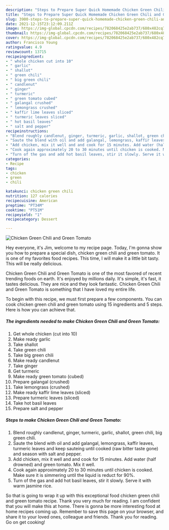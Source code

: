 ```yaml
---
description: "Steps to Prepare Super Quick Homemade Chicken Green Chili and Green Tomato"
title: "Steps to Prepare Super Quick Homemade Chicken Green Chili and Green Tomato"
slug: 3900-steps-to-prepare-super-quick-homemade-chicken-green-chili-and-green-tomato
date: 2021-12-15T23:12:09.211Z
image: https://img-global.cpcdn.com/recipes/782068425e2ab737/680x482cq70/chicken-green-chili-and-green-tomato-recipe-main-photo.jpg
thumbnail: https://img-global.cpcdn.com/recipes/782068425e2ab737/680x482cq70/chicken-green-chili-and-green-tomato-recipe-main-photo.jpg
cover: https://img-global.cpcdn.com/recipes/782068425e2ab737/680x482cq70/chicken-green-chili-and-green-tomato-recipe-main-photo.jpg
author: Francisco Young
ratingvalue: 4.9
reviewcount: 13715
recipeingredient:
- " whole chicken cut into 10"
- " garlic"
- " shallot"
- " green chili"
- " big green chili"
- " candlenut"
- " ginger"
- " turmeric"
- " green tomato cubed"
- " galangal crushed"
- " lemongrass crushed"
- " kaffir lime leaves sliced"
- " turmeric leaves sliced"
- " hot basil leaves"
- " salt and pepper"
recipeinstructions:
- "Blend roughly candlenut, ginger, turmeric, garlic, shallot, green chili, big green chili."
- "Saute the blend with oil and add galangal, lemongrass, kaffir leaves, turmeric leaves and keep sauteing until cooked (raw bitter taste gone) and season with salt and pepper."
- "Add chicken, mix it well and and cook for 15 minutes. Add water (half drowned) and green tomato. Mix it well."
- "Cook again approximately 20 to 30 minutes until chicken is cooked. Make sure it is simmering until the liquid is reduct for 90%."
- "Turn of the gas and add hot basil leaves, stir it slowly. Serve it with warm jasmine rice."
categories:
- Recipe
tags:
- chicken
- green
- chili

katakunci: chicken green chili 
nutrition: 127 calories
recipecuisine: American
preptime: "PT34M"
cooktime: "PT51M"
recipeyield: "1"
recipecategory: Dessert

---
```



![Chicken Green Chili and Green Tomato](https://img-global.cpcdn.com/recipes/782068425e2ab737/680x482cq70/chicken-green-chili-and-green-tomato-recipe-main-photo.jpg)

Hey everyone, it's Jim, welcome to my recipe page. Today, I'm gonna show you how to prepare a special dish, chicken green chili and green tomato. It is one of my favorites food recipes. This time, I will make it a little bit tasty. This will be really delicious.

Chicken Green Chili and Green Tomato is one of the most favored of recent trending foods on earth. It's enjoyed by millions daily. It's simple, it's fast, it tastes delicious. They are nice and they look fantastic. Chicken Green Chili and Green Tomato is something that I have loved my entire life.




To begin with this recipe, we must first prepare a few components. You can cook chicken green chili and green tomato using 15 ingredients and 5 steps. Here is how you can achieve that.

<!--inarticleads1-->

##### The ingredients needed to make Chicken Green Chili and Green Tomato:

1. Get  whole chicken (cut into 10)
1. Make ready  garlic
1. Take  shallot
1. Take  green chili
1. Take  big green chili
1. Make ready  candlenut
1. Take  ginger
1. Get  turmeric
1. Make ready  green tomato (cubed)
1. Prepare  galangal (crushed)
1. Take  lemongrass (crushed)
1. Make ready  kaffir lime leaves (sliced)
1. Prepare  turmeric leaves (sliced)
1. Take  hot basil leaves
1. Prepare  salt and pepper




<!--inarticleads2-->

##### Steps to make Chicken Green Chili and Green Tomato:

1. Blend roughly candlenut, ginger, turmeric, garlic, shallot, green chili, big green chili.
1. Saute the blend with oil and add galangal, lemongrass, kaffir leaves, turmeric leaves and keep sauteing until cooked (raw bitter taste gone) and season with salt and pepper.
1. Add chicken, mix it well and and cook for 15 minutes. Add water (half drowned) and green tomato. Mix it well.
1. Cook again approximately 20 to 30 minutes until chicken is cooked. Make sure it is simmering until the liquid is reduct for 90%.
1. Turn of the gas and add hot basil leaves, stir it slowly. Serve it with warm jasmine rice.




So that is going to wrap it up with this exceptional food chicken green chili and green tomato recipe. Thank you very much for reading. I am confident that you will make this at home. There is gonna be more interesting food at home recipes coming up. Remember to save this page on your browser, and share it to your loved ones, colleague and friends. Thank you for reading. Go on get cooking!

